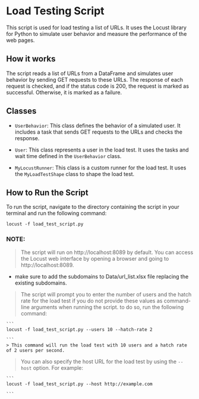 # Load Testing Script

This script is used for load testing a list of URLs. It uses the Locust library for Python to simulate user behavior and measure the performance of the web pages.

## How it works

The script reads a list of URLs from a DataFrame and simulates user behavior by sending GET requests to these URLs. The response of each request is checked, and if the status code is 200, the request is marked as successful. Otherwise, it is marked as a failure.

## Classes

- `UserBehavior`: This class defines the behavior of a simulated user. It includes a task that sends GET requests to the URLs and checks the response.

- `User`: This class represents a user in the load test. It uses the tasks and wait time defined in the `UserBehavior` class.

- `MyLocustRunner`: This class is a custom runner for the load test. It uses the `MyLoadTestShape` class to shape the load test.

## How to Run the Script
To run the script, navigate to the directory containing the script in your terminal and run the following command:

```
locust -f load_test_script.py

```
### NOTE: 
> The script will run on http://localhost:8089 by default. You can access the Locust web interface by opening a browser and going to http://localhost:8089.
 - make sure to add the subdomains to Data/url_list.xlsx file replacing the existing subdomains.

> The script will prompt you to enter the number of users and the hatch rate for the load test if you do not provide these values as command-line arguments when running the script. to do so, run the following command:

    ```
    locust -f load_test_script.py --users 10 --hatch-rate 2

    ```
    > This command will run the load test with 10 users and a hatch rate of 2 users per second.

> You can also specify the host URL for the load test by using the `--host` option. For example:

    ```
    locust -f load_test_script.py --host http://example.com

    ```